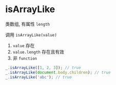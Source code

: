 # isArrayLike

类数组, 有属性 `length`

调用 `isArrayLike(value)`

1. `value` 存在
2. `value.length` 存在且有效
3. 非 `function`

```js
_.isArrayLike([1, 2, 3]); // true
_.isArrayLike(document.body.children); // true
_.isArrayLike('abc'); // true
```
